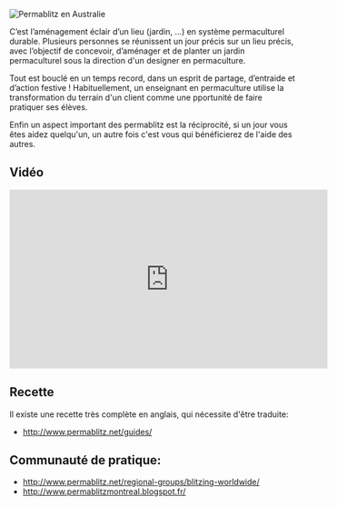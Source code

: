 ![Permablitz en Australie](http://www.permablitz.net/wp-content/uploads/2013/07/971982_10151490798158873_47272834_n-550x413.jpg)

C’est l’aménagement éclair d’un lieu (jardin, ...) en système permaculturel durable. Plusieurs personnes se réunissent un jour précis sur un lieu précis, avec l’objectif de concevoir, d’aménager et de planter un jardin permaculturel sous la direction d'un designer en permaculture. 

Tout est bouclé en un temps record, dans un esprit de partage, d’entraide et d’action festive ! Habituellement, un enseignant en permaculture utilise la transformation du terrain d'un client comme une pportunité de faire pratiquer ses élèves.

Enfin un aspect important des permablitz est la réciprocité, si un jour vous êtes aidez quelqu'un, un autre fois c'est vous qui bénéficierez de l'aide des autres.

## Vidéo

<iframe width="560" height="315" src="https://www.youtube.com/embed/IagFEwJJ0JY" frameborder="0" allowfullscreen></iframe>

## Recette

Il existe une recette très complète en anglais, qui nécessite d'être traduite:
* http://www.permablitz.net/guides/

## Communauté de pratique:
* http://www.permablitz.net/regional-groups/blitzing-worldwide/
* http://www.permablitzmontreal.blogspot.fr/